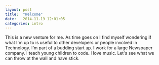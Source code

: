 ```yaml
---
layout: post
title:  "Welcome"
date:   2014-11-19 12:01:05
categories: intro
---
```

This is a new venture for me. As time goes on I find myself wondering if what I'm up to is useful to other developers or people involved in Technology. 
I'm part of a budding start up. I work for a large Newspaper company. I teach young children to code. I love music. Let's see what we can throw at the wall and have stick. 